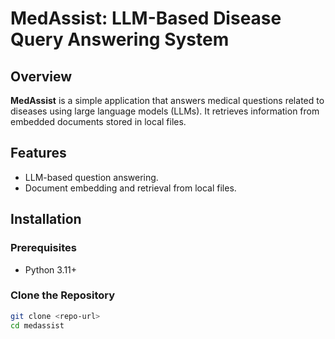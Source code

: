 # MedAssist: LLM-Based Disease Query Answering System

## Overview

**MedAssist** is a simple application that answers medical questions related to diseases using large language models (LLMs). It retrieves information from embedded documents stored in local files.

## Features

- LLM-based question answering.
- Document embedding and retrieval from local files.

## Installation

### Prerequisites

- Python 3.11+

### Clone the Repository

```bash
git clone <repo-url>
cd medassist
